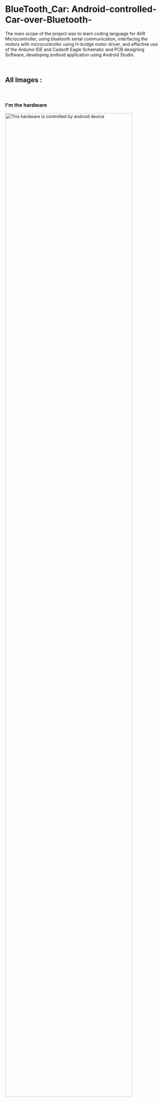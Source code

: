 # BlueTooth_Car: Android-controlled-Car-over-Bluetooth-
<p> The main scope of the project was to learn coding language for AVR Microcontroller, using  bluetooth serial communication, interfacing the motors with microcontroller using H-bridge motor driver, and effective use of the Arduino IDE and Cadsoft Eagle Schematic and PCB designing Software, developing android application using Android Studio. </p>
<br>
<h2>All Images : </h2>
<br>
<div>
<h3>I'm the hardware</h3>
<Img src="https://raw.githubusercontent.com/a-mishra/Bluetooth_Car/master/Image1.jpg" alt='This hardware is controlled by android device' width=90% ></div><br><br>
<div width=100% >
</br>
<h3>Me software, I control that hardware</h3>
<Img src='https://github.com/a-mishra/Bluetooth_Car/blob/master/screenshots%20of%20app/device-2016-03-08-134633.png?raw=true' alt='' width=24% >
<Img src='https://github.com/a-mishra/Bluetooth_Car/blob/master/screenshots%20of%20app/device-2016-03-08-134739.png?raw=true' alt='' width=24% >
<Img src='https://github.com/a-mishra/Bluetooth_Car/blob/master/screenshots%20of%20app/device-2016-03-08-134745.png?raw=true' alt='' width=24% >
<Img src='https://github.com/a-mishra/Bluetooth_Car/blob/master/screenshots%20of%20app/device-2016-03-08-134759.png?raw=true' alt='' width=24% >
</div>
